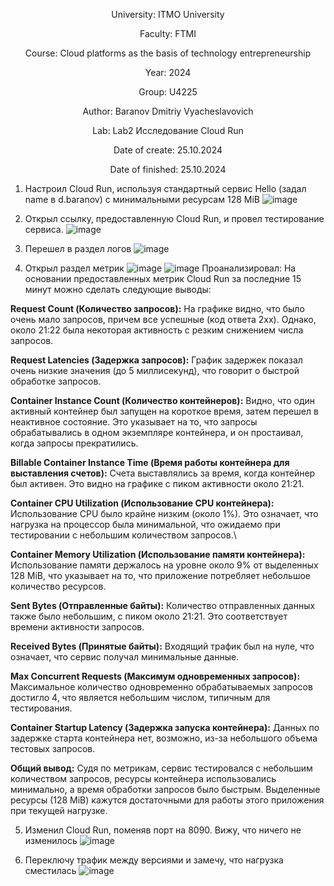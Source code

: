 <div align="center">

University: ITMO University

Faculty: FTMI

Course: Cloud platforms as the basis of technology entrepreneurship

Year: 2024

Group: U4225

Author: Baranov Dmitriy Vyacheslavovich

Lab: Lab2 Исследование Cloud Run

Date of create: 25.10.2024

Date of finished: 25.10.2024

</div>

1. Настроил Cloud Run, используя стандартный сервис Hello (задал name в d.baranov) с минимальными ресурсам 128 MiB
![image](https://github.com/user-attachments/assets/cc7644cb-986d-420e-9eb3-687cc030c288)


2. Открыл ссылку, предоставленную Cloud Run, и провел тестирование сервиса.
![image](https://github.com/user-attachments/assets/53c6f585-8ea5-4107-be59-eda02bfbdd45)

3. Перешел в раздел логов
![image](https://github.com/user-attachments/assets/04efdf96-b5fe-4c87-8313-a20cd41e8a02)

4. Открыл раздел метрик
![image](https://github.com/user-attachments/assets/0fbedb14-193d-46d3-843b-90f9ca3a33cf)
![image](https://github.com/user-attachments/assets/0f932166-b533-4474-9894-552749a1d097)
Проанализировал:
На основании предоставленных метрик Cloud Run за последние 15 минут можно сделать следующие выводы:

**Request Count (Количество запросов):**
На графике видно, что было очень мало запросов, причем все успешные (код ответа 2xx). Однако, около 21:22 была некоторая активность с резким снижением числа запросов.

**Request Latencies (Задержка запросов):**
График задержек показал очень низкие значения (до 5 миллисекунд), что говорит о быстрой обработке запросов.

**Container Instance Count (Количество контейнеров):**
Видно, что один активный контейнер был запущен на короткое время, затем перешел в неактивное состояние. Это указывает на то, что запросы обрабатывались в одном экземпляре контейнера, и он простаивал, когда запросы прекратились.

**Billable Container Instance Time (Время работы контейнера для выставления счетов):**
Счета выставлялись за время, когда контейнер был активен. Это видно на графике с пиком активности около 21:21.

**Container CPU Utilization (Использование CPU контейнера):**
Использование CPU было крайне низким (около 1%). Это означает, что нагрузка на процессор была минимальной, что ожидаемо при тестировании с небольшим количеством запросов.\

**Container Memory Utilization (Использование памяти контейнера):**
Использование памяти держалось на уровне около 9% от выделенных 128 MiB, что указывает на то, что приложение потребляет небольшое количество ресурсов.

**Sent Bytes (Отправленные байты):**
Количество отправленных данных также было небольшим, с пиком около 21:21. Это соответствует времени активности запросов.

**Received Bytes (Принятые байты):**
Входящий трафик был на нуле, что означает, что сервис получал минимальные данные.

**Max Concurrent Requests (Максимум одновременных запросов):**
Максимальное количество одновременно обрабатываемых запросов достигло 4, что является небольшим числом, типичным для тестирования.

**Container Startup Latency (Задержка запуска контейнера):**
Данных по задержке старта контейнера нет, возможно, из-за небольшого объема тестовых запросов.

**Общий вывод:**
Судя по метрикам, сервис тестировался с небольшим количеством запросов, ресурсы контейнера использовались минимально, а время обработки запросов было быстрым. Выделенные ресурсы (128 MiB) кажутся достаточными для работы этого приложения при текущей нагрузке.

5. Изменил Cloud Run, поменяв порт на 8090. Вижу, что ничего не изменилось
![image](https://github.com/user-attachments/assets/7a09135b-1697-4696-a058-95645c7478b1)

6. Переключу трафик между версиями и замечу, что нагрузка сместилась 
![image](https://github.com/user-attachments/assets/a18a32c8-e50a-4d3a-8334-5cab15a4b911)

